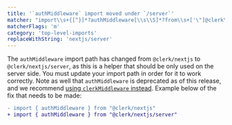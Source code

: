 ```yaml
---
title: '`authMiddleware` import moved under `/server`'
matcher: "import\\s+{[^}]*?authMiddleware[\\s\\S]*?from\\s+['\"]@clerk\\/(nextjs)(?!\/server)[\\s\\S]*?['\"]"
matcherFlags: 'm'
category: 'top-level-imports'
replaceWithString: 'nextjs/server'
---
```


The `authMiddleware` import path has changed from `@clerk/nextjs` to `@clerk/nextjs/server`, as this is a helper that should be only used on the server side. You must update your import path in order for it to work correctly. Note as well that `authMiddleware` is deprecated as of this release, and we recommend [using `clerkMiddleware` instead](https://beta.clerk.com/docs/references/nextjs/clerk-middleware). Example below of the fix that needs to be made:

```diff
- import { authMiddleware } from "@clerk/nextjs"
+ import { authMiddleware } from "@clerk/nextjs/server"
```
